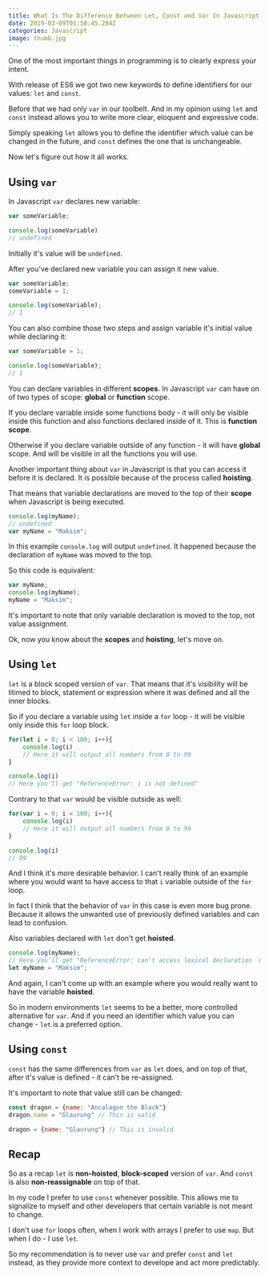 ```yaml
---
title: What Is The Difference Between Let, Const and Var In Javascript 
date: 2019-03-09T01:58:45.284Z
categories: Javascript
image: thumb.jpg
---
```


One of the most important things in programming is to clearly express your intent.

With release of ES6 we got two new keywords to define identifiers for our values: `let` and `const`.

Before that we had only `var` in our toolbelt. And in my opinion using `let` and `const` instead allows you to write more clear, eloquent and expressive code.

Simply speaking `let` allows you to define the identifier which value can be changed in the future, and `const` defines the one that is unchangeable.

Now let's figure out how it all works.

## Using `var`

In Javascript `var` declares new variable:

```js
var someVariable;

console.log(someVariable)
// undefined
```

Initially it's value will be `undefined`.

After you've declared new variable you can assign it new value.

```js
var someVariable;
someVariable = 1;

console.log(someVariable);
// 1
```

You can also combine those two steps and assign variable it's initial value while declaring it:

```js
var someVariable = 1;

console.log(someVariable);
// 1
```

You can declare variables in different **scopes**. In Javascript `var` can have on of two types of scope: **global** or **function** scope.

If you declare variable inside some functions body - it will only be visible inside this function and also functions declared inside of it. This is **function scope**.

Otherwise if you declare variable outside of any function - it will have **global** scope. And will be visible in all the functions you will use.

Another important thing about `var` in Javascript is that you can access it before it is declared. It is possible because of the process called **hoisting**.

That means that variable declarations are moved to the top of their **scope** when Javascript is being executed.

```js
console.log(myName);
// undefined
var myName = "Maksim";
```

In this example `console.log` will output `undefined`. It happened because the declaration of `myName` was moved to the top.

So this code is equivalent:

```js
var myName;
console.log(myName);
myName = "Maksim";
```

It's important to note that only variable declaration is moved to the top, not value assignment.

Ok, now you know about the **scopes** and **hoisting**, let's move on.

## Using `let`

`let` is a block scoped version of `var`. That means that it's visibility will be litimed to block, statement or expression where it was defined and all the inner blocks.

So if you declare a variable using `let` inside a `for` loop - it will be visible only inside this `for` loop block.

```js
for(let i = 0; i < 100; i++){
    console.log(i)
    // Here it will output all numbers from 0 to 99 
}

console.log(i)
// Here you'll get "ReferenceError: i is not defined"
```

Contrary to that `var` would be visible outside as well:

```js
for(var i = 0; i < 100; i++){
    console.log(i)
    // Here it will output all numbers from 0 to 99 
}

console.log(i)
// 99
```

And I think it's more desirable behavior. I can't really think of an example where you would want to have access to that `i` variable outside of the `for` loop.

In fact I think that the behavior of `var` in this case is even more bug prone. Because it allows the unwanted use of previously defined variables and can lead to confusion.

Also variables declared with `let` don't get **hoisted**.

```js
console.log(myName);
// Here you'll get "ReferenceError: can't access lexical declaration `myName' before initialization"
let myName = "Maksim";
```

And again, I can't come up with an example where you would really want to have the variable **hoisted**.

So in modern environments `let` seems to be a better, more controlled alternative for `var`. And if you need an identifier which value you can change - `let` is a preferred option.

## Using `const`

`const` has the same differences from `var` as `let` does, and on top of that, after it's value is defined - it can't be re-assigned.

It's important to note that value still can be changed:

```js
const dragon = {name: "Ancalagon the Black"}
dragon.name = "Glaurung" // This is valid

dragon = {name: "Glaurung"} // This is invalid
```

## Recap

So as a recap `let` is **non-hoisted**, **block-scoped** version of `var`. And `const` is also **non-reassignable** on top of that.

In my code I prefer to use `const` whenever possible. This allows me to signalize to myself and other developers that certain variable is not meant to change.

I don't use `for` loops often, when I work with arrays I prefer to use `map`. But when I do - I use `let`.

So my recommendation is to never use `var` and prefer `const` and `let` instead, as they provide more context to develope and act more predictably.